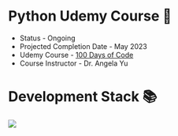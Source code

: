 # Python Udemy Course 🐍

- Status - Ongoing
- Projected Completion Date - May 2023
- Udemy Course - [100 Days of Code](https://www.udemy.com/course/100-days-of-code/)
- Course Instructor - Dr. Angela Yu

# Development Stack 📚

![](https://img.shields.io/badge/Python-3776AB?style=for-the-badge&logo=python&logoColor=white)
